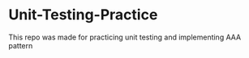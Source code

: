 # Unit-Testing-Practice
This repo was made for practicing unit testing and implementing AAA pattern
